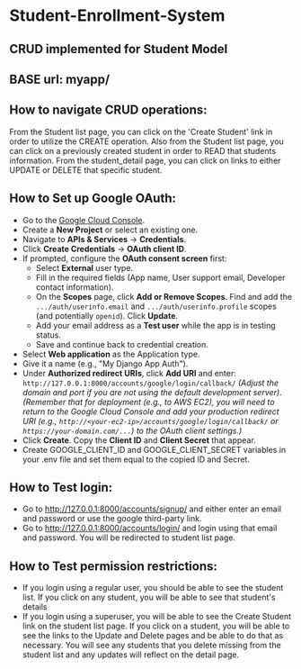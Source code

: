 # Student-Enrollment-System

## CRUD implemented for Student Model

## BASE url: myapp/

## How to navigate CRUD operations:
From the Student list page, you can click on the 'Create Student' link in order to utilize the CREATE operation.
Also from the Student list page, you can click on a previously created student in order to READ that students information.
From the student_detail page, you can click on links to either UPDATE or DELETE that specific student.

## How to Set up Google OAuth:
* Go to the [Google Cloud Console](https://console.cloud.google.com/).
* Create a **New Project** or select an existing one.
* Navigate to **APIs & Services** -> **Credentials**.
* Click **Create Credentials** -> **OAuth client ID**.
* If prompted, configure the **OAuth consent screen** first:
    * Select **External** user type.
    * Fill in the required fields (App name, User support email, Developer contact information).
    * On the **Scopes** page, click **Add or Remove Scopes**. Find and add the `.../auth/userinfo.email` and `.../auth/userinfo.profile` scopes (and potentially `openid`). Click **Update**.
    * Add your email address as a **Test user** while the app is in testing status.
    * Save and continue back to credential creation.
* Select **Web application** as the Application type.
* Give it a name (e.g., "My Django App Auth").
* Under **Authorized redirect URIs**, click **Add URI** and enter:
    `http://127.0.0.1:8000/accounts/google/login/callback/`
    *(Adjust the domain and port if you are not using the default development server)*.
    *(Remember that for deployment (e.g., to AWS EC2), you will need to return to the Google Cloud Console and add your production redirect URI (e.g., `http://<your-ec2-ip>/accounts/google/login/callback/` or `https://your-domain.com/...`) to the OAuth client settings.)*
* Click **Create**. Copy the **Client ID** and **Client Secret** that appear.
* Create GOOGLE_CLIENT_ID and GOOGLE_CLIENT_SECRET variables in your .env file and set them equal to the copied ID and Secret.

## How to Test login:
* Go to http://127.0.0.1:8000/accounts/signup/ and either enter an email and password or use the google third-party link.
* Go to http://127.0.0.1:8000/accounts/login/ and login using that email and password. You will be redirected to student list page.


## How to Test permission restrictions:
* If you login using a regular user, you should be able to see the student list. If you click on any student, you will be able to see that student's details
* If you login using a superuser, you will be able to see the Create Student link on the student list page. If you click on a student, you will be able to see the links to the Update and Delete pages and be able to do that as necessary. You will see any students that you delete missing from the student list and any updates will reflect on the detail page.
